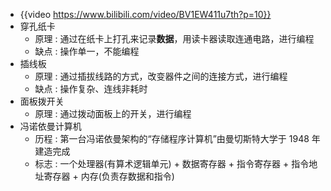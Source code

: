 - {{video https://www.bilibili.com/video/BV1EW411u7th?p=10}}
- 穿孔纸卡
	- 原理 : 通过在纸卡上打孔来记录**数据**，用读卡器读取连通电路，进行编程
	- 缺点 : 操作单一，不能编程
- 插线板
	- 原理 : 通过插拔线路的方式，改变器件之间的连接方式，进行编程
	- 缺点 : 操作复杂、连线非耗时
- 面板拨开关
	- 原理 : 通过拨动面板上的开关，进行编程
- 冯诺依曼计算机
	- 历程 : 第一台冯诺依曼架构的“存储程序计算机”由曼切斯特大学于 1948 年建造完成
	- 标志 : 一个处理器(有算术逻辑单元) + 数据寄存器 + 指令寄存器 + 指令地址寄存器 + 内存(负责存数据和指令)
